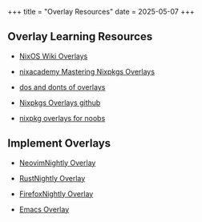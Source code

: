 +++
title = "Overlay Resources"
date = 2025-05-07
+++

## Overlay Learning Resources

- [NixOS Wiki Overlays](https://nixos.wiki/wiki/Overlays)

- [nixacademy Mastering Nixpkgs Overlays](https://nixcademy.com/posts/mastering-nixpkgs-overlays-techniques-and-best-practice/)
- [dos and donts of overlays](https://flyingcircus.io/news/detailsansicht/nixos-the-dos-and-donts-of-nixpkgs-overlays)
- [Nixpkgs Overlays github](https://nbp.github.io/slides/NixCon/2017.NixpkgsOverlays/)

- [nixpkg overlays for noobs](https://bobvanderlinden.me/customizing-packages-in-nix/#using-modified-packages)

## Implement Overlays

- [NeovimNightly Overlay](https://github.com/nix-community/neovim-nightly-overlay/tree/master)

- [RustNightly Overlay](https://github.com/oxalica/rust-overlay)

- [FirefoxNightly Overlay](https://github.com/mozilla/nixpkgs-mozilla)

- [Emacs Overlay](https://github.com/nix-community/emacs-overlay)
